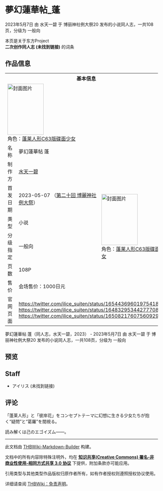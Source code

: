 # 夢幻蓮華帖_蓬

<!-- source html: G:\repos\THBWiki-Markdown-Builder\THBWikiMarkdown\Temp\main\9\9e\ns0%3A%E5%A4%A2%E5%B9%BB%E8%93%AE%E8%8F%AF%E5%B8%96_%E8%93%AC.html -->

2023年5月7日 由 水天一碧 于 博丽神社例大祭20 发布的小说同人志，一共108页，分级为 一般向

本页是关于东方Project  
 **二次创作同人志 (未找到链接)** 的词条
## 作品信息

<table><tbody><tr><th colspan="3">基本信息</th></tr><tr><td class="cover-artwork-mobile" colspan="2"><a href="./文件-夢幻蓮華帖_蓬封面.jpg.md" class="image" title="封面图片"><img alt="封面图片" src="https://upload.thwiki.cc/thumb/c/c2/%E5%A4%A2%E5%B9%BB%E8%93%AE%E8%8F%AF%E5%B8%96_%E8%93%AC%E5%B0%81%E9%9D%A2.jpg/119px-%E5%A4%A2%E5%B9%BB%E8%93%AE%E8%8F%AF%E5%B8%96_%E8%93%AC%E5%B0%81%E9%9D%A2.jpg" decoding="async" loading="lazy" width="119" height="168" srcset="https://upload.thwiki.cc/thumb/c/c2/%E5%A4%A2%E5%B9%BB%E8%93%AE%E8%8F%AF%E5%B8%96_%E8%93%AC%E5%B0%81%E9%9D%A2.jpg/178px-%E5%A4%A2%E5%B9%BB%E8%93%AE%E8%8F%AF%E5%B8%96_%E8%93%AC%E5%B0%81%E9%9D%A2.jpg 1.5x, https://upload.thwiki.cc/thumb/c/c2/%E5%A4%A2%E5%B9%BB%E8%93%AE%E8%8F%AF%E5%B8%96_%E8%93%AC%E5%B0%81%E9%9D%A2.jpg/237px-%E5%A4%A2%E5%B9%BB%E8%93%AE%E8%8F%AF%E5%B8%96_%E8%93%AC%E5%B0%81%E9%9D%A2.jpg 2x" data-file-width="849" data-file-height="1201"></a><div class="cover-char">角色：<a href="/%E8%93%AC%E8%8E%B1%E4%BA%BA%E5%BD%A2#封面角色" title="蓬莱人形">蓬莱人形C63版碟面少女</a></div></td>
</tr><tr><td class="label">名称</td><td colspan="2"> 夢幻蓮華帖 蓬 </td></tr><tr><td class="label">制作方</td><td><a href="./水天一碧.md" title="水天一碧">水天一碧</a></td><td class="cover-artwork" rowspan="6" style="min-width:168px;"><a href="./文件-夢幻蓮華帖_蓬封面.jpg.md" class="image" title="封面图片"><img alt="封面图片" src="https://upload.thwiki.cc/thumb/c/c2/%E5%A4%A2%E5%B9%BB%E8%93%AE%E8%8F%AF%E5%B8%96_%E8%93%AC%E5%B0%81%E9%9D%A2.jpg/119px-%E5%A4%A2%E5%B9%BB%E8%93%AE%E8%8F%AF%E5%B8%96_%E8%93%AC%E5%B0%81%E9%9D%A2.jpg" decoding="async" loading="lazy" width="119" height="168" srcset="https://upload.thwiki.cc/thumb/c/c2/%E5%A4%A2%E5%B9%BB%E8%93%AE%E8%8F%AF%E5%B8%96_%E8%93%AC%E5%B0%81%E9%9D%A2.jpg/178px-%E5%A4%A2%E5%B9%BB%E8%93%AE%E8%8F%AF%E5%B8%96_%E8%93%AC%E5%B0%81%E9%9D%A2.jpg 1.5x, https://upload.thwiki.cc/thumb/c/c2/%E5%A4%A2%E5%B9%BB%E8%93%AE%E8%8F%AF%E5%B8%96_%E8%93%AC%E5%B0%81%E9%9D%A2.jpg/237px-%E5%A4%A2%E5%B9%BB%E8%93%AE%E8%8F%AF%E5%B8%96_%E8%93%AC%E5%B0%81%E9%9D%A2.jpg 2x" data-file-width="849" data-file-height="1201"></a><div class="cover-char">角色：<span class="smw-subobject-entity"><a href="/%E8%93%AC%E8%8E%B1%E4%BA%BA%E5%BD%A2#封面角色" title="蓬莱人形">蓬莱人形C63版碟面少女</a></span></div></td>
</tr><tr><td class="label">首发日期</td><td>2023-05-07&#160;（<a href="/展会作品列表?e=%E5%8D%9A%E4%B8%BD%E7%A5%9E%E7%A4%BE%E4%BE%8B%E5%A4%A7%E7%A5%AD%2320">第二十回 博麗神社例大祭</a>）</td></tr><tr><td class="label">类型</td><td>小说</td></tr><tr><td class="label">分级指定</td><td>一般向</td></tr><tr><td class="label">页数</td><td>108P</td></tr><tr><td class="label">售价</td><td>会场售价：1000日元</td></tr>
<tr><td class="label">官网页面</td><td colspan="2"><a rel="nofollow" class="external free" href="https://twitter.com/ilice_suiten/status/1654436960197541888">https://twitter.com/ilice_suiten/status/1654436960197541888</a><br><a rel="nofollow" class="external free" href="https://twitter.com/ilice_suiten/status/1648329534427770881">https://twitter.com/ilice_suiten/status/1648329534427770881</a><br><a rel="nofollow" class="external free" href="https://twitter.com/ilice_suiten/status/1650821760756092928">https://twitter.com/ilice_suiten/status/1650821760756092928</a></td></tr></tbody></table>

夢幻蓮華帖 蓬（同人志，水天一碧，2023） - 2023年5月7日 由 水天一碧 于 博丽神社例大祭20 发布的小说同人志，一共108页，分级为 一般向
## 预览
## Staff
- アイリス (未找到链接)

## 评论
  
「蓬莱人形」と「彼岸花」をコンセプトテーマに幻想に生きる少女たちが抱く“疑問”と“葛羅”を間視る。  

読み解くは己のエゴイズム——。
  





---

此文档由 [THBWiki-Markdown-Builder](https://github.com/Delsin-Yu/THBWiki-Markdown-Builder) 构建。

文档中的所有内容除特殊注明外，均在 [**知识共享(Creative Commons) 署名-非商业性使用-相同方式共享 3.0 协议**](https://creativecommons.org/licenses/by-sa/3.0/deed.zh-hans) 下提供，附加条款亦可能应用。

引用类型与其他类型作品版权归原作者所有，如有作者授权则遵照授权协议使用。

详细请查阅 [THBWiki：免责声明](https://thbwiki.cc/THBWiki:%E5%85%8D%E8%B4%A3%E5%A3%B0%E6%98%8E)。

